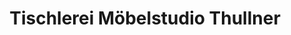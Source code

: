 ---
title: "Tischlerei Möbelstudio Thullner"
url: /moenchhof/tischlerei-moebelstudio-thullner/
shop: Küchen
---